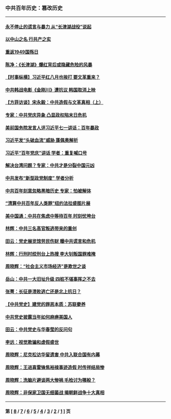 ### 中共百年历史：篡改历史
---
#### [永不停止的谎言与暴力 从“长津湖战役”说起](../../pages/nf1176115/n13494094.md?03030430) 
#### [以中山之名 行共产之实](../../pages/nf1176115/n13346437.md?03030430) 
#### [重返1949国殇日](../../pages/nf1176115/n13346372.md?03030430) 
#### [陈净：《长津湖》爆红背后或隐藏危险的风暴](../../pages/nf1176115/n13314364.md?03030430) 
#### [【时事纵横】习近平红八月也挨打 要文革重来？](../../pages/nf1176115/n13231393.md?03030430) 
#### [中共韩战电影《金刚川》遭抗议 韩国取消上映](../../pages/nf1176115/n13219114.md?03030430) 
#### [【方菲访谈】宋永毅：中共造假与文革真相（上）](../../pages/nf1176115/n13200760.md?03030430) 
#### [专家：中共党庆异象 凸显政权陷末日危机](../../pages/nf1176115/n13067084.md?03030430) 
#### [美前国务院发言人评习近平七一讲话：百年暴政](../../pages/nf1176115/n13066986.md?03030430) 
#### [习近平发“头破血流”威胁 蓬佩奥解析](../../pages/nf1176115/n13063604.md?03030430) 
#### [习近平“百年党庆”讲话 学者：重复喊口号](../../pages/nf1176115/n13061411.md?03030430) 
#### [解决台湾问题？专家：中共才是分裂中国元凶](../../pages/nf1176115/n13060811.md?03030430) 
#### [中共发布“新型政党制度” 学者分析](../../pages/nf1176115/n13056354.md?03030430) 
#### [中共百年刻意忽略黑暗历史 专家：怕被解体](../../pages/nf1176115/n13056056.md?03030430) 
#### [“清算中共百年反人类罪”纽约法拉盛图片展](../../pages/nf1176115/n13052220.md?03030430) 
#### [美中国通：中共在焦虑中等待百年 时刻忧垮台](../../pages/nf1176115/n13048820.md?03030430) 
#### [林辉：中共三名高官叛逃带来的重创](../../pages/nf1176115/n13035206.md?03030430) 
#### [田云：党史展览馆劳民伤财 曝中共谎言和危机](../../pages/nf1176115/n13033900.md?03030430) 
#### [林辉：行刑时绞刑台上热搜 李大钊叛国罪难掩](../../pages/nf1176115/n13031965.md?03030430) 
#### [周晓辉：“社会主义市场经济”是欺世之谈](../../pages/nf1176115/n13024090.md?03030430) 
#### [岳山：中共一大旧址升级 四桩不堪事挥之不去](../../pages/nf1176115/n13021697.md?03030430) 
#### [张菁：长征是溃败逃亡还是北上抗日？](../../pages/nf1176115/n13020585.md?03030430) 
#### [【中共党史】建党的罪恶本质：苏联豢养](../../pages/nf1176115/n13011888.md?03030430) 
#### [中共党史披露当年如何麻痹美国人](../../pages/nf1176115/n12966400.md?03030430) 
#### [田云：中共党史与华春莹的反问句](../../pages/nf1176115/n12765178.md?03030430) 
#### [李远：视觉欺骗和虚假盛世](../../pages/nf1176115/n12993376.md?03030430) 
#### [周晓辉：尼克松访华留遗害 中共入联合国有内幕](../../pages/nf1176115/n12991422.md?03030430) 
#### [周晓辉：王进喜雷锋焦裕禄事迹造假 时传祥结局惨](../../pages/nf1176115/n12985497.md?03030430) 
#### [周晓辉：洗脑片避谈两大惨祸 毛检讨为哪般？](../../pages/nf1176115/n12971285.md?03030430) 
#### [周晓辉：非保家卫国无细菌战 揭朝鲜战争十大真相](../../pages/nf1176115/n12954161.md?03030430) 

---
#### 第 [ [8](./8.md?03030430) / [7](./7.md?03030430) / [6](./6.md?03030430) / [5](./5.md?03030430) / [4](./4.md?03030430) / [3](./3.md?03030430) / [2](./2.md?03030430) / [1](./1.md?03030430) ] 页
